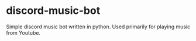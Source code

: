 # discord-music-bot
Simple discord music bot written in python. Used primarily for playing music from Youtube.

